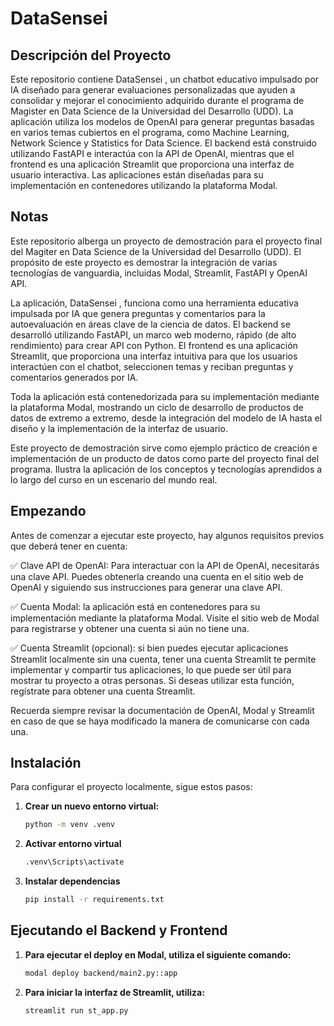 # DataSensei
## Descripción del Proyecto
Este repositorio contiene DataSensei , un chatbot educativo impulsado por IA diseñado para generar evaluaciones personalizadas que ayuden a consolidar y mejorar el conocimiento adquirido durante el programa de Magister en Data Science de la Universidad del Desarrollo (UDD). La aplicación utiliza los modelos de OpenAI para generar preguntas basadas en varios temas cubiertos en el programa, como Machine Learning, Network Science y Statistics for Data Science. El backend está construido utilizando FastAPI e interactúa con la API de OpenAI, mientras que el frontend es una aplicación Streamlit que proporciona una interfaz de usuario interactiva. Las aplicaciones están diseñadas para su implementación en contenedores utilizando la plataforma Modal.

## Notas
Este repositorio alberga un proyecto de demostración para el proyecto final del Magiter en Data Science de la Universidad del Desarrollo (UDD). El propósito de este proyecto es demostrar la integración de varias tecnologías de vanguardia, incluidas Modal, Streamlit, FastAPI y OpenAI API.

La aplicación, DataSensei , funciona como una herramienta educativa impulsada por IA que genera preguntas y comentarios para la autoevaluación en áreas clave de la ciencia de datos. El backend se desarrolló utilizando FastAPI, un marco web moderno, rápido (de alto rendimiento) para crear API con Python. El frontend es una aplicación Streamlit, que proporciona una interfaz intuitiva para que los usuarios interactúen con el chatbot, seleccionen temas y reciban preguntas y comentarios generados por IA.

Toda la aplicación está contenedorizada para su implementación mediante la plataforma Modal, mostrando un ciclo de desarrollo de productos de datos de extremo a extremo, desde la integración del modelo de IA hasta el diseño y la implementación de la interfaz de usuario.

Este proyecto de demostración sirve como ejemplo práctico de creación e implementación de un producto de datos como parte del proyecto final del programa. Ilustra la aplicación de los conceptos y tecnologías aprendidos a lo largo del curso en un escenario del mundo real.

## Empezando
Antes de comenzar a ejecutar este proyecto, hay algunos requisitos previos que deberá tener en cuenta:

✅ Clave API de OpenAI: Para interactuar con la API de OpenAI, necesitarás una clave API. Puedes obtenerla creando una cuenta en el sitio web de OpenAI y siguiendo sus instrucciones para generar una clave API. 

✅ Cuenta Modal: la aplicación está en contenedores para su implementación mediante la plataforma Modal. Visite el sitio web de Modal para registrarse y obtener una cuenta si aún no tiene una.

✅ Cuenta Streamlit (opcional): si bien puedes ejecutar aplicaciones Streamlit localmente sin una cuenta, tener una cuenta Streamlit te permite implementar y compartir tus aplicaciones, lo que puede ser útil para mostrar tu proyecto a otras personas. Si deseas utilizar esta función, regístrate para obtener una cuenta Streamlit.

Recuerda siempre revisar la documentación de OpenAI, Modal y Streamlit en caso de que se haya modificado la manera de comunicarse con cada una. 

## Instalación
Para configurar el proyecto localmente, sigue estos pasos:

1. **Crear un nuevo entorno virtual:**
   ```bash
   python -m venv .venv

2. **Activar entorno virtual**
   ```bash
   .venv\Scripts\activate
   
3. **Instalar dependencias**
   ```bash
   pip install -r requirements.txt

## Ejecutando el Backend y Frontend

1. **Para ejecutar el deploy en Modal, utiliza el siguiente comando:**
   ```bash
   modal deploy backend/main2.py::app
2. **Para iniciar la interfaz de Streamlit, utiliza:**
    ```bash
    streamlit run st_app.py
